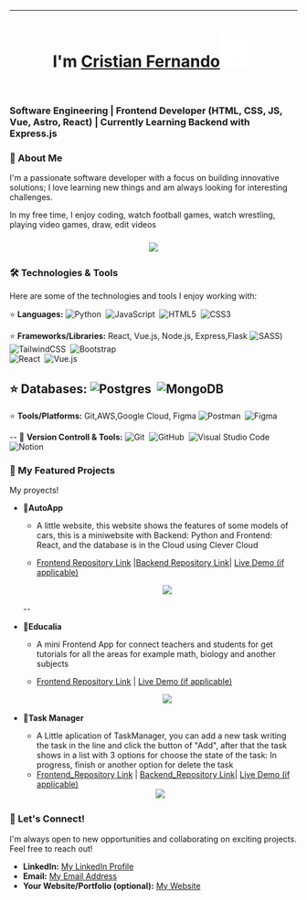

<hr>
<h1 align="center">I'm <a href="https://github.com/Cristian259630">Cristian Fernando<a><img src="https://github.com/Kathryn-Jie/Kathryn-Jie/blob/main/wave.gif" width="60px"/></h1>
<Br>




### Software Engineering | Frontend Developer (HTML, CSS, JS, Vue, Astro, React) | Currently Learning Backend with Express.js



### 🚀 About Me

I'm a passionate software developer with a focus on building innovative solutions; I love learning new things and am always looking for interesting challenges.

In my free time, I enjoy coding, watch football games, watch wrestling, playing video games, draw, edit videos



###

<div align="center">
  <img height="700px" border-radius="20px" src="https://i.ibb.co/SX7C3QdD/2025-05-26-17-16-39.gif"  />
</div>

###



###





### 🛠️ Technologies & Tools

Here are some of the technologies and tools I enjoy working with:

⭐️ **Languages:** ![Python](https://img.shields.io/badge/python-3670A0?style=for-the-badge&logo=python&logoColor=ffdd54)&nbsp;
                  ![JavaScript](https://img.shields.io/badge/javascript-%23323330.svg?style=for-the-badge&logo=javascript&logoColor=%23F7DF1E)&nbsp;
                  ![HTML5](https://img.shields.io/badge/html5-%23E34F26.svg?style=for-the-badge&logo=html5&logoColor=white)&nbsp;
                  ![CSS3](https://img.shields.io/badge/css3-%231572B6.svg?style=for-the-badge&logo=css3&logoColor=white)&nbsp;
                  

⭐️ **Frameworks/Libraries:** React, Vue.js, Node.js, Express,Flask
                             ![SASS](https://img.shields.io/badge/SASS-hotpink.svg?style=for-the-badge&logo=SASS&logoColor=white))&nbsp;
                             ![TailwindCSS](https://img.shields.io/badge/tailwindcss-%2338B2AC.svg?style=for-the-badge&logo=tailwind-css&logoColor=white)&nbsp;
                             ![Bootstrap](https://img.shields.io/badge/bootstrap-%23563D7C.svg?style=for-the-badge&logo=bootstrap&logoColor=white)&nbsp;  
                             ![React](https://img.shields.io/badge/react-%2320232a.svg?style=for-the-badge&logo=react&logoColor=%2361DAFB)&nbsp;
                             ![Vue.js](https://img.shields.io/badge/vuejs-%2335495e.svg?style=for-the-badge&logo=vuedotjs&logoColor=%234FC08D)&nbsp;

                             
                             
                             
                            
                             
                            

⭐️ **Databases:** ![Postgres](https://img.shields.io/badge/postgres-%23316192.svg?style=for-the-badge&logo=postgresql&logoColor=white)&nbsp;
                   ![MongoDB](https://img.shields.io/badge/MongoDB-%234ea94b.svg?style=for-the-badge&logo=mongodb&logoColor=white)&nbsp;
--
⭐️ **Tools/Platforms:** Git,AWS,Google Cloud, Figma
                         ![Postman](https://img.shields.io/badge/Postman-FF6C37?style=for-the-badge&logo=postman&logoColor=white)&nbsp;
                         ![Figma](https://img.shields.io/badge/figma-%23F24E1E.svg?style=for-the-badge&logo=figma&logoColor=white)&nbsp;
                         
--
🧰 **Version Controll & Tools:**  ![Git](https://img.shields.io/badge/git-%23F05033.svg?style=for-the-badge&logo=git&logoColor=white)&nbsp;
                                  ![GitHub](https://img.shields.io/badge/github-%23121011.svg?style=for-the-badge&logo=github&logoColor=white)&nbsp;
                                  ![Visual Studio Code](https://img.shields.io/badge/Visual%20Studio%20Code-0078d7.svg?style=for-the-badge&logo=visual-studio-code&logoColor=white)&nbsp;
                                  ![Notion](https://img.shields.io/badge/Notion-%23000000.svg?style=for-the-badge&logo=notion&logoColor=white)&nbsp;




### 📂 My Featured Projects

My proyects!

* **📂AutoApp**
    * A little website, this website shows the features of some models of cars, this is a miniwebsite with Backend: Python and Frontend: React, and the database is in the Cloud using Clever Cloud
    * [Frontend Repository Link](https://github.com/Cristian259630/AutoApp-Frontend) |[Backend Repository Link](https://github.com/Cristian259630/AutoApp-Backend)| [Live Demo (if applicable)](https://api-cars-bycris.netlify.app)

      <div align="center">
          <img height="200" src="https://i.ibb.co/MD50C8Gy/2025-05-26-17-16-39.gif"  />
     </div>

     --
* **📂Educalia**
    * A mini Frontend App for connect teachers and students for get tutorials for all the areas for example math, biology and another subjects
    * [Frontend Repository Link](https://github.com/Cristian259630/Educalia) | [Live Demo (if applicable)](https://educalia.netlify.app)

      <div align="center">
        <img height="200" src="https://i.ibb.co/hLPxgZW/Educalia.png"  />
      </div>

* **📂Task Manager**
    * A Little aplication of TaskManager, you can add a new task writing the task in the line and click the button of "Add", after that the task shows in a list with 3 options for choose the state of the task:
      In progress, finish or another option for delete the task
    * [Frontend_Repository Link](https://github.com/Cristian259630/ListTrackerFrontend) | [Backend_Repository Link](https://github.com/Cristian259630/ListTrackerBackend)| [Live Demo (if applicable)](https://gestor-tareasbycristian.netlify.app)
 
   <div align="center">
     <img height="300px" src="https://i.ibb.co/Frzdvs1/Screenshot-2.png"  />
  </div>

   <div align="center"  height="10px"></div>



### 💬 Let's Connect!

I'm always open to new opportunities and collaborating on exciting projects. Feel free to reach out!

* **LinkedIn:** [My LinkedIn Profile](https://www.linkedin.com/in/cristian-fernando-developer/)
* **Email:** [My Email Address](ctellez18@alumnos.uaq.mx)
* **Your Website/Portfolio (optional):** [My Website](https://portafolio-web-cris-dev.vercel.app)
